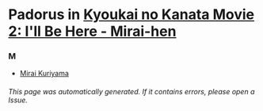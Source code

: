 # Padorus in [Kyoukai no Kanata Movie 2: I'll Be Here - Mirai-hen](https://myanimelist.net/anime/28675/Kyoukai_no_Kanata_Movie_2__Ill_Be_Here_-_Mirai-hen)

### M
* [Mirai Kuriyama](https://github.com/shadow578/Project-Padoru/blob/master/table-of-contents/characters/MiraiKuriyama.md)

###### This page was automatically generated. If it contains errors, please open a Issue.
